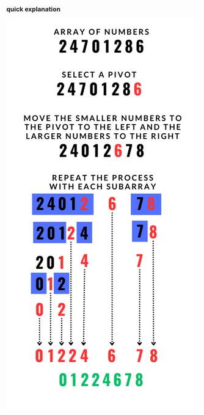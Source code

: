 
### quick explanation

<img src="https://github.com/paulopuleo/QuickSort/blob/0cf03abe235ae8041e1594f7ef2832b2632bbe7f/QuickSortExplication.png" width="512" height="1024">

